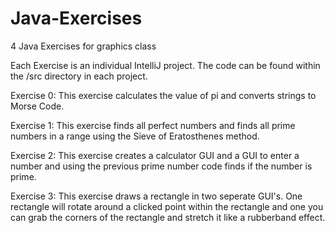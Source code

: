 # Java-Exercises
4 Java Exercises for graphics class

Each Exercise is an individual IntelliJ project. The code can be found within the /src directory in each project. 

Exercise 0:
  This exercise calculates the value of pi and converts strings to Morse Code.
  
Exercise 1:
  This exercise finds all perfect numbers and finds all prime numbers in a range using the Sieve of Eratosthenes method.
  
Exercise 2:
  This exercise creates a calculator GUI and a GUI to enter a number and using the previous prime number code finds if the
  number is prime.
  
 Exercise 3:
  This exercise draws a rectangle in two seperate GUI's. One rectangle will rotate around a clicked point within the rectangle
  and one you can grab the corners of the rectangle and stretch it like a rubberband effect.
